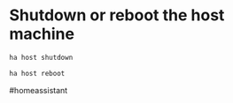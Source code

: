# Shutdown or reboot the host machine

```sh
ha host shutdown
```

```sh
ha host reboot
```

#homeassistant 